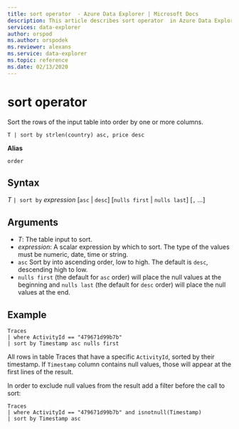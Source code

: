 ```yaml
---
title: sort operator  - Azure Data Explorer | Microsoft Docs
description: This article describes sort operator  in Azure Data Explorer.
services: data-explorer
author: orspod
ms.author: orspodek
ms.reviewer: alexans
ms.service: data-explorer
ms.topic: reference
ms.date: 02/13/2020
---
```

# sort operator 

Sort the rows of the input table into order by one or more columns.

```apl
T | sort by strlen(country) asc, price desc
```

**Alias**

`order`

## Syntax

*T* `| sort by` *expression* [`asc` | `desc`] [`nulls first` | `nulls last`] [`,` ...]

## Arguments

* *T*: The table input to sort.
* *expression*: A scalar expression by which to sort. The type of the values must be numeric, date, time or string.
* `asc` Sort by into ascending order, low to high. The default is `desc`, descending high to low.
* `nulls first` (the default for `asc` order) will place the null values at the beginning and `nulls last` (the default for `desc` order) will place the null values at the end.

## Example

```apl
Traces
| where ActivityId == "479671d99b7b"
| sort by Timestamp asc nulls first
```

All rows in table Traces that have a specific `ActivityId`, sorted by their timestamp. If `Timestamp` column contains null values, those will appear at the first lines of the result.

In order to exclude null values from the result add a filter before the call to sort:

```apl
Traces
| where ActivityId == "479671d99b7b" and isnotnull(Timestamp)
| sort by Timestamp asc
```